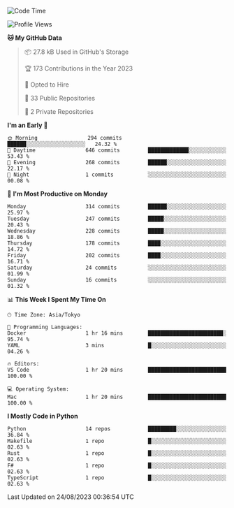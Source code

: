 <!--START_SECTION:waka-->
![Code Time](http://img.shields.io/badge/Code%20Time-699%20hrs%2040%20mins-blue)

![Profile Views](http://img.shields.io/badge/Profile%20Views-1-blue)

**🐱 My GitHub Data** 

> 📦 27.8 kB Used in GitHub's Storage 
 > 
> 🏆 173 Contributions in the Year 2023
 > 
> 💼 Opted to Hire
 > 
> 📜 33 Public Repositories 
 > 
> 🔑 2 Private Repositories 
 > 
**I'm an Early 🐤** 

```text
🌞 Morning                294 commits         ██████░░░░░░░░░░░░░░░░░░░   24.32 % 
🌆 Daytime                646 commits         █████████████░░░░░░░░░░░░   53.43 % 
🌃 Evening                268 commits         ██████░░░░░░░░░░░░░░░░░░░   22.17 % 
🌙 Night                  1 commits           ░░░░░░░░░░░░░░░░░░░░░░░░░   00.08 % 
```
📅 **I'm Most Productive on Monday** 

```text
Monday                   314 commits         ██████░░░░░░░░░░░░░░░░░░░   25.97 % 
Tuesday                  247 commits         █████░░░░░░░░░░░░░░░░░░░░   20.43 % 
Wednesday                228 commits         █████░░░░░░░░░░░░░░░░░░░░   18.86 % 
Thursday                 178 commits         ████░░░░░░░░░░░░░░░░░░░░░   14.72 % 
Friday                   202 commits         ████░░░░░░░░░░░░░░░░░░░░░   16.71 % 
Saturday                 24 commits          ░░░░░░░░░░░░░░░░░░░░░░░░░   01.99 % 
Sunday                   16 commits          ░░░░░░░░░░░░░░░░░░░░░░░░░   01.32 % 
```


📊 **This Week I Spent My Time On** 

```text
🕑︎ Time Zone: Asia/Tokyo

💬 Programming Languages: 
Docker                   1 hr 16 mins        ████████████████████████░   95.74 % 
YAML                     3 mins              █░░░░░░░░░░░░░░░░░░░░░░░░   04.26 % 

🔥 Editors: 
VS Code                  1 hr 20 mins        █████████████████████████   100.00 % 

💻 Operating System: 
Mac                      1 hr 20 mins        █████████████████████████   100.00 % 
```

**I Mostly Code in Python** 

```text
Python                   14 repos            █████████░░░░░░░░░░░░░░░░   36.84 % 
Makefile                 1 repo              █░░░░░░░░░░░░░░░░░░░░░░░░   02.63 % 
Rust                     1 repo              █░░░░░░░░░░░░░░░░░░░░░░░░   02.63 % 
F#                       1 repo              █░░░░░░░░░░░░░░░░░░░░░░░░   02.63 % 
TypeScript               1 repo              █░░░░░░░░░░░░░░░░░░░░░░░░   02.63 % 
```




 Last Updated on 24/08/2023 00:36:54 UTC
<!--END_SECTION:waka-->
